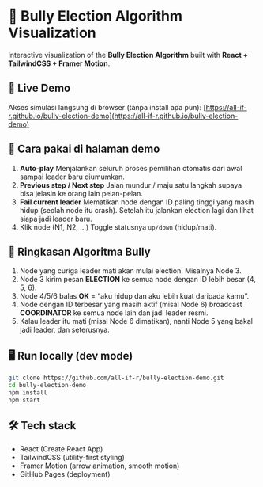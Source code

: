 # 🧠 Bully Election Algorithm Visualization

Interactive visualization of the **Bully Election Algorithm** built with **React + TailwindCSS + Framer Motion**.

## 🔗 Live Demo

Akses simulasi langsung di browser (tanpa install apa pun):
[https://all-if-r.github.io/bully-election-demo](https://all-if-r.github.io/bully-election-demo)

## 🚀 Cara pakai di halaman demo

1. **Auto-play**
   Menjalankan seluruh proses pemilihan otomatis dari awal sampai leader baru diumumkan.
2. **Previous step / Next step**
   Jalan mundur / maju satu langkah supaya bisa jelasin ke orang lain pelan-pelan.
3. **Fail current leader**
   Mematikan node dengan ID paling tinggi yang masih hidup (seolah node itu crash).
   Setelah itu jalankan election lagi dan lihat siapa jadi leader baru.
4. Klik node (N1, N2, …)
   Toggle statusnya `up/down` (hidup/mati).

## 🧠 Ringkasan Algoritma Bully

1. Node yang curiga leader mati akan mulai election. Misalnya Node 3.
2. Node 3 kirim pesan **ELECTION** ke semua node dengan ID lebih besar (4, 5, 6).
3. Node 4/5/6 balas **OK** = “aku hidup dan aku lebih kuat daripada kamu”.
4. Node dengan ID terbesar yang masih aktif (misal Node 6) broadcast **COORDINATOR** ke semua node lain dan jadi leader resmi.
5. Kalau leader itu mati (misal Node 6 dimatikan), nanti Node 5 yang bakal jadi leader, dan seterusnya.

## 🖥 Run locally (dev mode)

```bash
git clone https://github.com/all-if-r/bully-election-demo.git
cd bully-election-demo
npm install
npm start
```

## 🛠 Tech stack

* React (Create React App)
* TailwindCSS (utility-first styling)
* Framer Motion (arrow animation, smooth motion)
* GitHub Pages (deployment)
